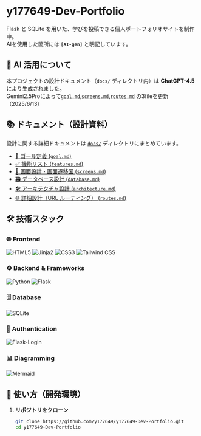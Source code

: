 # y177649-Dev-Portfolio

Flask と SQLite を用いた、学びを投稿できる個人ポートフォリオサイトを制作中。<br>
AIを使用した箇所には **`[AI-gen]`** と明記しています。

## 🤖 AI 活用について
本プロジェクトの設計ドキュメント（`docs/` ディレクトリ内）は **ChatGPT-4.5** により生成されました。<br>
Gemini2.5Proによって[`goal.md`](docs/goal.md),[`screens.md`](docs/screens.md),[`routes.md`](docs/routes.md)
の3fileを更新（2025/6/13）

## 📚 ドキュメント（設計資料）
設計に関する詳細ドキュメントは [`docs/`](docs/) ディレクトリにまとめています。

- [📌 ゴール定義 (`goal.md`)](docs/goal.md)
- [✅ 機能リスト (`features.md`)](docs/features.md)
- [📱 画面設計・画面遷移図 (`screens.md`)](docs/screens.md)
- [🗃 データベース設計 (`database.md`)](docs/database.md)
- [🛠 アーキテクチャ設計 (`architecture.md`)](docs/architecture.md)
- [🌐 詳細設計（URL ルーティング） (`routes.md`)](docs/routes.md)

## 🛠 技術スタック

### 🌐 Frontend
![HTML5](https://img.shields.io/badge/-HTML5-E34F26?style=flat&logo=html5&logoColor=white)
![Jinja2](https://img.shields.io/badge/-Jinja2-B41717?style=flat&logo=jinja&logoColor=white)
![CSS3](https://img.shields.io/badge/-CSS3-1572B6?style=flat&logo=css3&logoColor=white)
![Tailwind CSS](https://img.shields.io/badge/-Tailwind%20CSS-06B6D4?style=flat&logo=tailwindcss&logoColor=white)

### ⚙️ Backend & Frameworks
![Python](https://img.shields.io/badge/-Python-3776AB?style=flat&logo=python&logoColor=white)
![Flask](https://img.shields.io/badge/-Flask-000000?style=flat&logo=flask&logoColor=white)

### 🗄 Database
![SQLite](https://img.shields.io/badge/-SQLite-003B57?style=flat&logo=sqlite&logoColor=white)

### 🔐 Authentication
![Flask-Login](https://img.shields.io/badge/-Flask%20Login-000?style=flat&logo=python&logoColor=white)

### 📊 Diagramming
![Mermaid](https://img.shields.io/badge/-Mermaid-64B587?style=flat&logo=mermaid&logoColor=white)


## 🚀 使い方（開発環境）
1. **リポジトリをクローン**
   ```bash
   git clone https://github.com/y177649/y177649-Dev-Portfolio.git
   cd y177649-Dev-Portfolio
